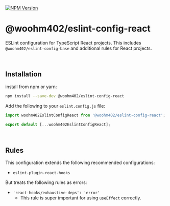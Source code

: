 [![NPM Version](https://img.shields.io/npm/v/%40woohm402%2Feslint-config-react)](https://www.npmjs.com/package/@woohm402/eslint-config-react)

# @woohm402/eslint-config-react

ESLint configuration for TypeScript React projects.
This includes `@woohm402/eslint-config-base` and additional rules for React projects.

<br />

## Installation

install from npm or yarn:

```sh
npm install --save-dev @woohm402/eslint-config-react
```

Add the following to your `eslint.config.js` file:

```js
import woohm402EslintConfigReact from '@woohm402/eslint-config-react';

export default [...woohm402EslintConfigReact];
```

<br />

## Rules

This configuration extends the following recommended configurations:

- `eslint-plugin-react-hooks`

But treats the following rules as errors:

- `'react-hooks/exhaustive-deps': 'error'`
  - This rule is super important for using `useEffect` correctly.
